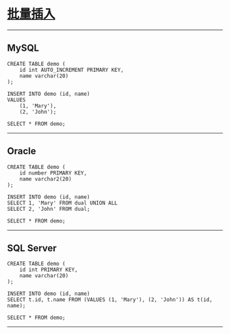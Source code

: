 # [批量插入](https://www.jb51.net/article/229059.htm)

---
## MySQL
```mysql
CREATE TABLE demo (
    id int AUTO_INCREMENT PRIMARY KEY,
    name varchar(20)
);

INSERT INTO demo (id, name)
VALUES
    (1, 'Mary'),
    (2, 'John');

SELECT * FROM demo;
```
---
## Oracle
```oracle
CREATE TABLE demo (
    id number PRIMARY KEY,
    name varchar2(20)
);

INSERT INTO demo (id, name)
SELECT 1, 'Mary' FROM dual UNION ALL
SELECT 2, 'John' FROM dual;

SELECT * FROM demo;
```
---
## SQL Server
```tsql
CREATE TABLE demo (
    id int PRIMARY KEY,
    name varchar(20)
);

INSERT INTO demo (id, name)
SELECT t.id, t.name FROM (VALUES (1, 'Mary'), (2, 'John')) AS t(id, name);

SELECT * FROM demo;
```
---

